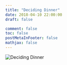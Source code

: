```yaml
---
title: "Deciding Dinner"
date: 2018-04-10 22:00:00
draft: false

comment: false
toc: false
postMetaInFooter: false
mathjax: false
---
```

![Deciding Dinner](/images/7.jpg 'My goal is to not put too much effort into preparing a meal. Decision time turns out to be much more than the meal preparation time.')
<!--more-->
